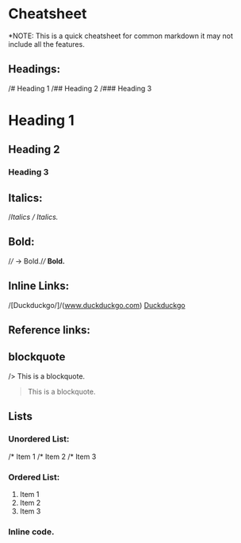 # Cheatsheet

*NOTE: This is a quick cheatsheet for common markdown it may not include all the features. 

## Headings: 

/# Heading 1
/## Heading 2
/### Heading 3

# Heading 1
## Heading 2
### Heading 3

## Italics: 

/*Italics /*
*Italics.*

## Bold: 

/*/* -> Bold./*/*
**Bold.**

## Inline Links: 

/[Duckduckgo/]/(www.duckduckgo.com)
[Duckduckgo](www.duckduckgo.com)

## Reference links:

## blockquote

/> This is a blockquote. 
> This is a blockquote. 

## Lists

### Unordered List: 

/* Item 1
/* Item 2
/* Item 3


### Ordered List: 

1. Item 1
1. Item 2
1. Item 3

### Inline code. 











